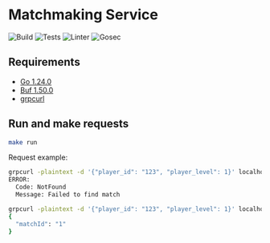 # Matchmaking Service

![Build](https://github.com/ivanlemeshev/matchmaking-service/actions/workflows/build.yml/badge.svg)
![Tests](https://github.com/ivanlemeshev/matchmaking-service/actions/workflows/test.yml/badge.svg)
![Linter](https://github.com/ivanlemeshev/matchmaking-service/actions/workflows/lint.yml/badge.svg)
![Gosec](https://github.com/ivanlemeshev/matchmaking-service/actions/workflows/sec.yml/badge.svg)

## Requirements

- [Go 1.24.0](https://go.dev/doc/install)
- [Buf 1.50.0](https://buf.build/docs/cli/installation/)
- [grpcurl](https://github.com/fullstorydev/grpcurl?tab=readme-ov-file#installation)

## Run and make requests

```bash
make run
```

Request example:

```bash
grpcurl -plaintext -d '{"player_id": "123", "player_level": 1}' localhost:8080 matchmaking.v1.MatchmakingService/FindMatch
ERROR:
  Code: NotFound
  Message: Failed to find match
```

```bash
grpcurl -plaintext -d '{"player_id": "123", "player_level": 1}' localhost:8080 matchmaking.v1.MatchmakingService/Enqueue
{
  "matchId": "1"
}
```
